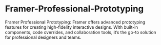 # Framer-Professional-Prototyping
Framer Professional Prototyping: Framer offers advanced prototyping features for creating high-fidelity interactive designs. With built-in components, code overrides, and collaboration tools, it’s the go-to solution for professional designers and teams.
